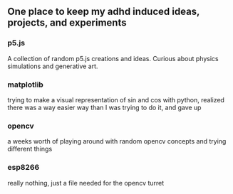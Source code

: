 ## One place to keep my adhd induced ideas, projects, and experiments 



### p5.js
A collection of random p5.js creations and ideas. Curious about physics simulations and generative art.

### matplotlib
trying to make a visual representation of sin and cos with python, realized there was a way easier way than I was trying to do it, and gave up 

### opencv 
a weeks worth of playing around with random opencv concepts and trying different things

### esp8266
really nothing, just a file needed for the opencv turret
